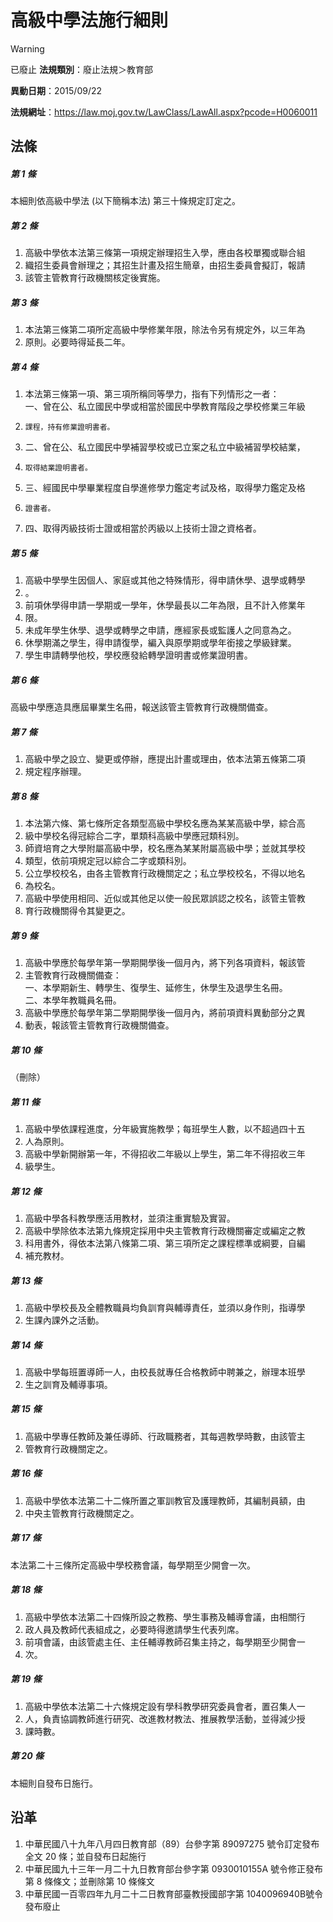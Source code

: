 # 高級中學法施行細則


> [!WARNING]
> 已廢止
**法規類別**：廢止法規＞教育部

**異動日期**：2015/09/22  

**法規網址**：https://law.moj.gov.tw/LawClass/LawAll.aspx?pcode=H0060011



## 法條
##### 第 1 條
本細則依高級中學法 (以下簡稱本法) 第三十條規定訂定之。

##### 第 2 條
1. 高級中學依本法第三條第一項規定辦理招生入學，應由各校單獨或聯合組
1. 織招生委員會辦理之；其招生計畫及招生簡章，由招生委員會擬訂，報請
1. 該管主管教育行政機關核定後實施。

##### 第 3 條
1. 本法第三條第二項所定高級中學修業年限，除法令另有規定外，以三年為
1. 原則。必要時得延長二年。

##### 第 4 條
1. 本法第三條第一項、第三項所稱同等學力，指有下列情形之一者：  
一、曾在公、私立國民中學或相當於國民中學教育階段之學校修業三年級
1.     課程，持有修業證明書者。
1. 二、曾在公、私立國民中學補習學校或已立案之私立中級補習學校結業，
1.     取得結業證明書者。
1. 三、經國民中學畢業程度自學進修學力鑑定考試及格，取得學力鑑定及格
1.     證書者。
1. 四、取得丙級技術士證或相當於丙級以上技術士證之資格者。

##### 第 5 條
1. 高級中學學生因個人、家庭或其他之特殊情形，得申請休學、退學或轉學
1. 。
1. 前項休學得申請一學期或一學年，休學最長以二年為限，且不計入修業年
1. 限。
1. 未成年學生休學、退學或轉學之申請，應經家長或監護人之同意為之。
1. 休學期滿之學生，得申請復學，編入與原學期或學年銜接之學級肄業。
1. 學生申請轉學他校，學校應發給轉學證明書或修業證明書。

##### 第 6 條
高級中學應造具應屆畢業生名冊，報送該管主管教育行政機關備查。

##### 第 7 條
1. 高級中學之設立、變更或停辦，應提出計畫或理由，依本法第五條第二項
1. 規定程序辦理。

##### 第 8 條
1. 本法第六條、第七條所定各類型高級中學校名應為某某高級中學，綜合高
1. 級中學校名得冠綜合二字，單類科高級中學應冠類科別。　
1. 師資培育之大學附屬高級中學，校名應為某某附屬高級中學；並就其學校
1. 類型，依前項規定冠以綜合二字或類科別。
1. 公立學校校名，由各主管教育行政機關定之；私立學校校名，不得以地名
1. 為校名。　
1. 高級中學使用相同、近似或其他足以使一般民眾誤認之校名，該管主管教
1. 育行政機關得令其變更之。　

##### 第 9 條
1. 高級中學應於每學年第一學期開學後一個月內，將下列各項資料，報該管
1. 主管教育行政機關備查：  
一、本學期新生、轉學生、復學生、延修生，休學生及退學生名冊。  
二、本學年教職員名冊。
1. 高級中學應於每學年第二學期開學後一個月內，將前項資料異動部分之異
1. 動表，報該管主管教育行政機關備查。

##### 第 10 條
（刪除）

##### 第 11 條
1. 高級中學依課程進度，分年級實施教學；每班學生人數，以不超過四十五
1. 人為原則。
1. 高級中學新開辦第一年，不得招收二年級以上學生，第二年不得招收三年
1. 級學生。

##### 第 12 條
1. 高級中學各科教學應活用教材，並須注重實驗及實習。
1. 高級中學除依本法第九條規定採用中央主管教育行政機關審定或編定之教
1. 科用書外，得依本法第八條第二項、第三項所定之課程標準或綱要，自編
1. 補充教材。

##### 第 13 條
1. 高級中學校長及全體教職員均負訓育與輔導責任，並須以身作則，指導學
1. 生課內課外之活動。

##### 第 14 條
1. 高級中學每班置導師一人，由校長就專任合格教師中聘兼之，辦理本班學
1. 生之訓育及輔導事項。

##### 第 15 條
1. 高級中學專任教師及兼任導師、行政職務者，其每週教學時數，由該管主
1. 管教育行政機關定之。

##### 第 16 條
1. 高級中學依本法第二十二條所置之軍訓教官及護理教師，其編制員額，由
1. 中央主管教育行政機關定之。

##### 第 17 條
本法第二十三條所定高級中學校務會議，每學期至少開會一次。

##### 第 18 條
1. 高級中學依本法第二十四條所設之教務、學生事務及輔導會議，由相關行
1. 政人員及教師代表組成之，必要時得邀請學生代表列席。
1. 前項會議，由該管處主任、主任輔導教師召集主持之，每學期至少開會一
1. 次。

##### 第 19 條
1. 高級中學依本法第二十六條規定設有學科教學研究委員會者，置召集人一
1. 人，負責協調教師進行研究、改進教材教法、推展教學活動，並得減少授
1. 課時數。

##### 第 20 條
本細則自發布日施行。

## 沿革
1. 中華民國八十九年八月四日教育部（89）台參字第 89097275 號令訂定發布全文 20 條；並自發布日起施行
1. 中華民國九十三年一月二十九日教育部台參字第 0930010155A  號令修正發布第 8  條條文；並刪除第 10 條條文
1. 中華民國一百零四年九月二十二日教育部臺教授國部字第 1040096940B號令發布廢止
